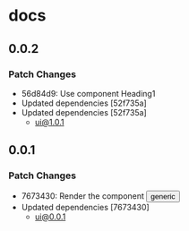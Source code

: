 # docs

## 0.0.2

### Patch Changes

- 56d84d9: Use component Heading1
- Updated dependencies [52f735a]
- Updated dependencies [52f735a]
  - ui@1.0.1

## 0.0.1

### Patch Changes

- 7673430: Render the component <Button /> generic
- Updated dependencies [7673430]
  - ui@0.0.1
